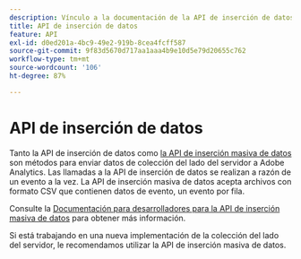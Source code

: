 ```yaml
---
description: Vínculo a la documentación de la API de inserción de datos.
title: API de inserción de datos
feature: API
exl-id: d0ed201a-4bc9-49e2-919b-8cea4fcff587
source-git-commit: 9f83d5670d717aa1aaa4b9e10d5e79d20655c762
workflow-type: tm+mt
source-wordcount: '106'
ht-degree: 87%

---
```


# API de inserción de datos

[](https://github.com/AdobeDocs/analytics-1.4-apis/blob/master/docs/data-insertion-api/index.md)Tanto la API de inserción de datos como [la API de inserción masiva de datos](../bulk-data-insertion-api/bulk-data-insert.md) son métodos para enviar datos de colección del lado del servidor a Adobe Analytics. Las llamadas a la API de inserción de datos se realizan a razón de un evento a la vez. La API de inserción masiva de datos acepta archivos con formato CSV que contienen datos de evento, un evento por fila.

Consulte la [Documentación para desarrolladores para la API de inserción masiva de datos](https://developer.adobe.com/analytics-apis/docs/2.0/guides/endpoints/bulk-data-insertion/) para obtener más información.

Si está trabajando en una nueva implementación de la colección del lado del servidor, le recomendamos utilizar la API de inserción masiva de datos.
